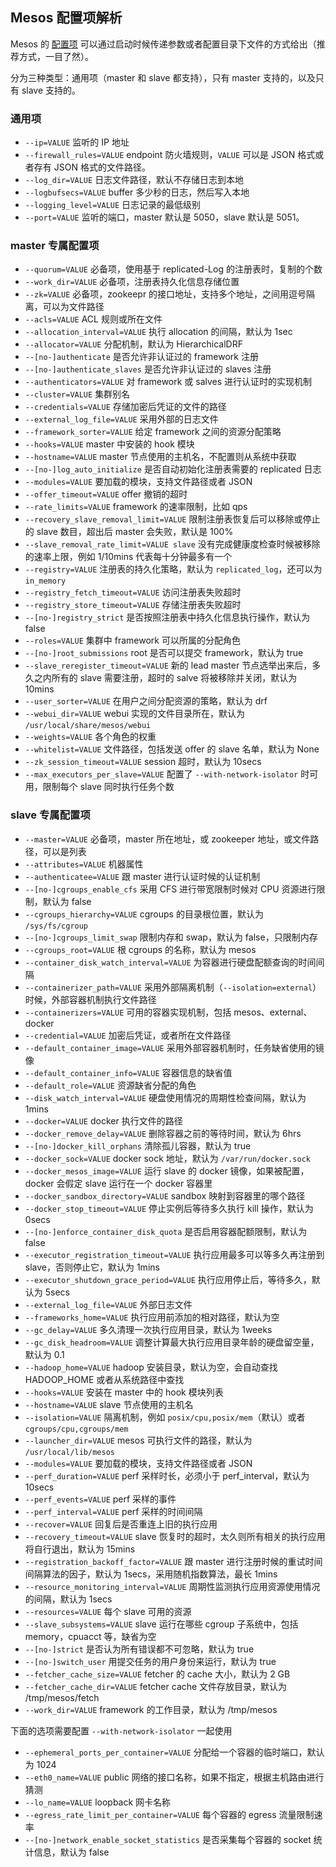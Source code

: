 ## Mesos 配置项解析

Mesos 的 [配置项](http://mesos.apache.org/documentation/latest/configuration/) 可以通过启动时候传递参数或者配置目录下文件的方式给出（推荐方式，一目了然）。

分为三种类型：通用项（master 和 slave 都支持），只有 master 支持的，以及只有 slave 支持的。


### 通用项
* `--ip=VALUE` 监听的 IP 地址
* `--firewall_rules=VALUE` endpoint 防火墙规则，`VALUE` 可以是 JSON 格式或者存有 JSON 格式的文件路径。
* `--log_dir=VALUE` 日志文件路径，默认不存储日志到本地
* `--logbufsecs=VALUE`  buffer 多少秒的日志，然后写入本地
* `--logging_level=VALUE` 日志记录的最低级别
* `--port=VALUE` 监听的端口，master 默认是 5050，slave 默认是 5051。

### master 专属配置项
* `--quorum=VALUE` 必备项，使用基于 replicated-Log 的注册表时，复制的个数
* `--work_dir=VALUE` 必备项，注册表持久化信息存储位置
* `--zk=VALUE` 必备项，zookeepr 的接口地址，支持多个地址，之间用逗号隔离，可以为文件路径
* `--acls=VALUE` ACL 规则或所在文件
* `--allocation_interval=VALUE` 执行 allocation 的间隔，默认为 1sec
* `--allocator=VALUE` 分配机制，默认为 HierarchicalDRF
* `--[no-]authenticate` 是否允许非认证过的 framework 注册
* `--[no-]authenticate_slaves` 是否允许非认证过的 slaves 注册
* `--authenticators=VALUE` 对 framework 或 salves 进行认证时的实现机制
* `--cluster=VALUE` 集群别名
* `--credentials=VALUE` 存储加密后凭证的文件的路径
* `--external_log_file=VALUE` 采用外部的日志文件
* `--framework_sorter=VALUE` 给定 framework 之间的资源分配策略
* `--hooks=VALUE` master 中安装的 hook 模块
* `--hostname=VALUE` master 节点使用的主机名，不配置则从系统中获取
* `--[no-]log_auto_initialize` 是否自动初始化注册表需要的 replicated 日志
* `--modules=VALUE` 要加载的模块，支持文件路径或者 JSON
* `--offer_timeout=VALUE` offer 撤销的超时
* `--rate_limits=VALUE` framework 的速率限制，比如 qps
* `--recovery_slave_removal_limit=VALUE` 限制注册表恢复后可以移除或停止的 slave 数目，超出后 master 会失败，默认是 100%
* `--slave_removal_rate_limit=VALUE slave` 没有完成健康度检查时候被移除的速率上限，例如 1/10mins 代表每十分钟最多有一个
* `--registry=VALUE` 注册表的持久化策略，默认为 `replicated_log`，还可以为 `in_memory`
* `--registry_fetch_timeout=VALUE` 访问注册表失败超时
* `--registry_store_timeout=VALUE` 存储注册表失败超时
* `--[no-]registry_strict` 是否按照注册表中持久化信息执行操作，默认为 false
* `--roles=VALUE` 集群中 framework 可以所属的分配角色
* `--[no-]root_submissions` root 是否可以提交 framework，默认为 true
* `--slave_reregister_timeout=VALUE` 新的 lead master 节点选举出来后，多久之内所有的 slave 需要注册，超时的 salve 将被移除并关闭，默认为 10mins
* `--user_sorter=VALUE` 在用户之间分配资源的策略，默认为 drf
* `--webui_dir=VALUE` webui 实现的文件目录所在，默认为 `/usr/local/share/mesos/webui`
* `--weights=VALUE` 各个角色的权重
* `--whitelist=VALUE` 文件路径，包括发送 offer 的 slave 名单，默认为 None
* `--zk_session_timeout=VALUE` session 超时，默认为 10secs
* `--max_executors_per_slave=VALUE` 配置了 `--with-network-isolator` 时可用，限制每个 slave 同时执行任务个数

### slave 专属配置项
* `--master=VALUE` 必备项，master 所在地址，或 zookeeper 地址，或文件路径，可以是列表
* `--attributes=VALUE` 机器属性
* `--authenticatee=VALUE` 跟 master 进行认证时候的认证机制
* `--[no-]cgroups_enable_cfs` 采用 CFS 进行带宽限制时候对 CPU 资源进行限制，默认为 false
* `--cgroups_hierarchy=VALUE` cgroups 的目录根位置，默认为 `/sys/fs/cgroup`
* `--[no-]cgroups_limit_swap` 限制内存和 swap，默认为 false，只限制内存
* `--cgroups_root=VALUE` 根 cgroups 的名称，默认为 mesos
* `--container_disk_watch_interval=VALUE` 为容器进行硬盘配额查询的时间间隔
* `--containerizer_path=VALUE` 采用外部隔离机制（`--isolation=external`）时候，外部容器机制执行文件路径
* `--containerizers=VALUE` 可用的容器实现机制，包括 mesos、external、docker
* `--credential=VALUE` 加密后凭证，或者所在文件路径
* `--default_container_image=VALUE` 采用外部容器机制时，任务缺省使用的镜像
* `--default_container_info=VALUE` 容器信息的缺省值
* `--default_role=VALUE` 资源缺省分配的角色
* `--disk_watch_interval=VALUE` 硬盘使用情况的周期性检查间隔，默认为 1mins
* `--docker=VALUE` docker 执行文件的路径
* `--docker_remove_delay=VALUE` 删除容器之前的等待时间，默认为 6hrs
* `--[no-]docker_kill_orphans` 清除孤儿容器，默认为 true
* `--docker_sock=VALUE` docker sock 地址，默认为 `/var/run/docker.sock`
* `--docker_mesos_image=VALUE` 运行 slave 的 docker 镜像，如果被配置，docker 会假定 slave 运行在一个 docker 容器里
* `--docker_sandbox_directory=VALUE` sandbox 映射到容器里的哪个路径
* `--docker_stop_timeout=VALUE` 停止实例后等待多久执行 kill 操作，默认为 0secs
* `--[no-]enforce_container_disk_quota` 是否启用容器配额限制，默认为 false
* `--executor_registration_timeout=VALUE` 执行应用最多可以等多久再注册到 slave，否则停止它，默认为 1mins
* `--executor_shutdown_grace_period=VALUE` 执行应用停止后，等待多久，默认为 5secs
* `--external_log_file=VALUE` 外部日志文件
* `--frameworks_home=VALUE` 执行应用前添加的相对路径，默认为空
* `--gc_delay=VALUE` 多久清理一次执行应用目录，默认为 1weeks
* `--gc_disk_headroom=VALUE` 调整计算最大执行应用目录年龄的硬盘留空量，默认为 0.1
* `--hadoop_home=VALUE` hadoop 安装目录，默认为空，会自动查找 HADOOP_HOME 或者从系统路径中查找
* `--hooks=VALUE` 安装在 master 中的 hook 模块列表
* `--hostname=VALUE` slave 节点使用的主机名
* `--isolation=VALUE` 隔离机制，例如 `posix/cpu,posix/mem`（默认）或者 `cgroups/cpu,cgroups/mem`
* `--launcher_dir=VALUE` mesos 可执行文件的路径，默认为 `/usr/local/lib/mesos`
* `--modules=VALUE` 要加载的模块，支持文件路径或者 JSON
* `--perf_duration=VALUE` perf 采样时长，必须小于 perf_interval，默认为 10secs
* `--perf_events=VALUE` perf 采样的事件
* `--perf_interval=VALUE` perf 采样的时间间隔
* `--recover=VALUE` 回复后是否重连上旧的执行应用
* `--recovery_timeout=VALUE` slave 恢复时的超时，太久则所有相关的执行应用将自行退出，默认为 15mins
* `--registration_backoff_factor=VALUE` 跟 master 进行注册时候的重试时间间隔算法的因子，默认为 1secs，采用随机指数算法，最长 1mins
* `--resource_monitoring_interval=VALUE` 周期性监测执行应用资源使用情况的间隔，默认为 1secs
* `--resources=VALUE` 每个 slave 可用的资源
* `--slave_subsystems=VALUE` slave 运行在哪些 cgroup 子系统中，包括 memory，cpuacct 等，缺省为空
* `--[no-]strict` 是否认为所有错误都不可忽略，默认为 true
* `--[no-]switch_user` 用提交任务的用户身份来运行，默认为 true
* `--fetcher_cache_size=VALUE` fetcher 的 cache 大小，默认为 2 GB
* `--fetcher_cache_dir=VALUE` fetcher cache 文件存放目录，默认为 /tmp/mesos/fetch
* `--work_dir=VALUE` framework 的工作目录，默认为 /tmp/mesos

下面的选项需要配置 `--with-network-isolator` 一起使用
* `--ephemeral_ports_per_container=VALUE` 分配给一个容器的临时端口，默认为 1024
* `--eth0_name=VALUE` public 网络的接口名称，如果不指定，根据主机路由进行猜测
* `--lo_name=VALUE` loopback 网卡名称
* `--egress_rate_limit_per_container=VALUE` 每个容器的 egress 流量限制速率
* `--[no-]network_enable_socket_statistics` 是否采集每个容器的 socket 统计信息，默认为 false
